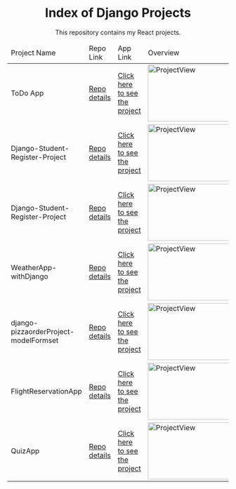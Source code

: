 <p align="center"> 
  
<h1 align="center">Index of Django Projects</h1>

</p>

<p align="center">  This repository contains my React projects.   </p>

<table>
    <thead>
        <tr>
            <td>Project Name</td>
            <td>Repo Link</td>
            <td>App Link</td>
            <td>Overview</td>
        </tr>
    </thead>
    <tbody> 
        <tr>
            <td> ToDo App </td>
            <td> <a href="https://github.com/BedirhanTalhaKuzucu/Django-todo-app" target="_blank">Repo details</a> </td>
            <td> <a href="https://github.com/BedirhanTalhaKuzucu/Django-todo-app">Click here to see the project</a> </td>
            <td> <img style="width:500px;" src="./gifs/django.gif" alt="ProjectView" height=130> </td> 
        </tr>
        <tr>
            <td> Django-Student-Register-Project </td>
            <td> <a href="https://github.com/BedirhanTalhaKuzucu/Django-Student-Register-Project" target="_blank">Repo details</a> </td>
            <td> <a href="https://github.com/BedirhanTalhaKuzucu/Django-Student-Register-Project">Click here to see the project</a> </td>
            <td> <img style="width:500px;" src="./gifs/django.gif" alt="ProjectView" height=130> </td> 
        </tr>
        <tr>
            <td> Django-Student-Register-Project </td>
            <td> <a href="https://github.com/BedirhanTalhaKuzucu/Django-Student-Register-Project" target="_blank">Repo details</a> </td>
            <td> <a href="https://github.com/BedirhanTalhaKuzucu/Django-Student-Register-Project">Click here to see the project</a> </td>
            <td> <img style="width:500px;" src="./gifs/django.gif" alt="ProjectView" height=130> </td> 
        </tr>
        <tr>
            <td> WeatherApp-withDjango </td>
            <td> <a href="https://github.com/BedirhanTalhaKuzucu/WeatherApp-withDjango" target="_blank">Repo details</a> </td>
            <td> <a href="https://github.com/BedirhanTalhaKuzucu/WeatherApp-withDjango">Click here to see the project</a> </td>
            <td> <img style="width:500px;" src="./gifs/django.gif" alt="ProjectView" height=130> </td> 
        </tr>
        <tr>
            <td> django-pizzaorderProject-modelFormset </td>
            <td> <a href="https://github.com/BedirhanTalhaKuzucu/django-pizzaorderProject-modelFormset" target="_blank">Repo details</a> </td>
            <td> <a href="https://github.com/BedirhanTalhaKuzucu/django-pizzaorderProject-modelFormset">Click here to see the project</a> </td>
            <td> <img style="width:500px;" src="./gifs/django.gif" alt="ProjectView" height=130> </td> 
        </tr>
        <tr>
            <td> FlightReservationApp </td>
            <td> <a href="https://github.com/BedirhanTalhaKuzucu/FlightReservationApp" target="_blank">Repo details</a> </td>
            <td> <a href="https://flight-reservation-app-django.herokuapp.com/swagger/">Click here to see the project</a> </td>
            <td> <img style="width:500px;" src="./gifs/django.gif" alt="ProjectView" height=130> </td> 
        </tr>
        <tr>
            <td> QuizApp </td>
            <td> <a href="https://github.com/BedirhanTalhaKuzucu/QuizApp" target="_blank">Repo details</a> </td>
            <td> <a href="https://quiz-app-with-django.herokuapp.com/swagger/">Click here to see the project</a> </td>
            <td> <img style="width:500px;" src="./gifs/django.gif" alt="ProjectView" height=130> </td> 
        </tr>
        
</tbody>
</table>
